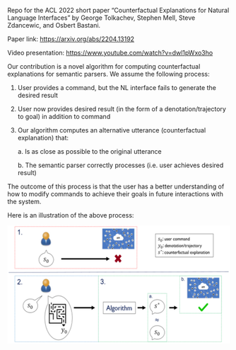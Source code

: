 Repo for the ACL 2022 short paper “Counterfactual Explanations for Natural Language Interfaces” by George Tolkachev, Stephen Mell, Steve Zdancewic, and Osbert Bastani.

Paper link: https://arxiv.org/abs/2204.13192

Video presentation: https://www.youtube.com/watch?v=dwl1pWxo3ho

Our contribution is a novel algorithm for computing counterfactual explanations for semantic parsers. We assume the following process:

1. User provides a command, but the NL interface fails to generate the desired result
2. User now provides desired result (in the form of a denotation/trajectory to goal) in addition to command
3. Our algorithm computes an alternative utterance (counterfactual explanation) that:

   a. Is as close as possible to the original utterance
   
   b. The semantic parser correctly processes (i.e. user achieves desired result)

The outcome of this process is that the user has a better understanding of how to modify commands to achieve their goals in future interactions with the system.

Here is an illustration of the above process:

![alt text](https://github.com/georgeto20/counterfactual_explanations/blob/main/process.png?raw=true "Illustration of Process")
